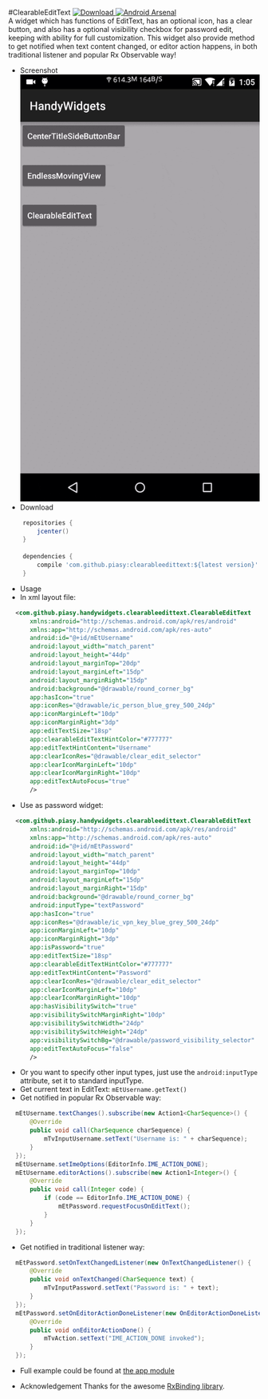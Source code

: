 #ClearableEditText
[ ![Download](https://api.bintray.com/packages/piasy/maven/HandyWidgets/images/download.svg) ](https://bintray.com/piasy/maven/HandyWidgets/_latestVersion) [![Android Arsenal](https://img.shields.io/badge/Android%20Arsenal-HandyWidgets-green.svg?style=flat)](https://android-arsenal.com/details/1/2455)  
A widget which has functions of EditText, has an optional icon, has a clear button, and also has a optional visibility checkbox for password edit, keeping with ability for full customization. This widget also provide method to get notified when text content changed, or editor action happens, in both traditional listener and popular Rx Observable way!

+  Screenshot  
![clearable_edit_text.gif](../art/clearable_edit_text.gif)
+  Download
```groovy
    repositories {
        jcenter()
    }

    dependencies {
        compile 'com.github.piasy:clearableedittext:${latest version}'
    }
```
+  Usage
  +  In xml layout file:
  ```xml
    <com.github.piasy.handywidgets.clearableedittext.ClearableEditText
        xmlns:android="http://schemas.android.com/apk/res/android"
        xmlns:app="http://schemas.android.com/apk/res-auto"
        android:id="@+id/mEtUsername"
        android:layout_width="match_parent"
        android:layout_height="44dp"
        android:layout_marginTop="20dp"
        android:layout_marginLeft="15dp"
        android:layout_marginRight="15dp"
        android:background="@drawable/round_corner_bg"
        app:hasIcon="true"
        app:iconRes="@drawable/ic_person_blue_grey_500_24dp"
        app:iconMarginLeft="10dp"
        app:iconMarginRight="3dp"
        app:editTextSize="18sp"
        app:clearableEditTextHintColor="#777777"
        app:editTextHintContent="Username"
        app:clearIconRes="@drawable/clear_edit_selector"
        app:clearIconMarginLeft="10dp"
        app:clearIconMarginRight="10dp"
        app:editTextAutoFocus="true"
        />
  ```
  +  Use as password widget:
  ```xml
    <com.github.piasy.handywidgets.clearableedittext.ClearableEditText
        xmlns:android="http://schemas.android.com/apk/res/android"
        xmlns:app="http://schemas.android.com/apk/res-auto"
        android:id="@+id/mEtPassword"
        android:layout_width="match_parent"
        android:layout_height="44dp"
        android:layout_marginTop="10dp"
        android:layout_marginLeft="15dp"
        android:layout_marginRight="15dp"
        android:background="@drawable/round_corner_bg"
        android:inputType="textPassword"
        app:hasIcon="true"
        app:iconRes="@drawable/ic_vpn_key_blue_grey_500_24dp"
        app:iconMarginLeft="10dp"
        app:iconMarginRight="3dp"
        app:isPassword="true"
        app:editTextSize="18sp"
        app:clearableEditTextHintColor="#777777"
        app:editTextHintContent="Password"
        app:clearIconRes="@drawable/clear_edit_selector"
        app:clearIconMarginLeft="10dp"
        app:clearIconMarginRight="10dp"
        app:hasVisibilitySwitch="true"
        app:visibilitySwitchMarginRight="10dp"
        app:visibilitySwitchWidth="24dp"
        app:visibilitySwitchHeight="24dp"
        app:visibilitySwitchBg="@drawable/password_visibility_selector"
        app:editTextAutoFocus="false"
        />
  ```
  +  Or you want to specify other input types, just use the `android:inputType` attribute, set it to standard inputType.
  +  Get current text in EditText: `mEtUsername.getText()`
  +  Get notified in popular Rx Observable way:
  ```java
    mEtUsername.textChanges().subscribe(new Action1<CharSequence>() {
        @Override
        public void call(CharSequence charSequence) {
            mTvInputUsername.setText("Username is: " + charSequence);
        }
    });
    mEtUsername.setImeOptions(EditorInfo.IME_ACTION_DONE);
    mEtUsername.editorActions().subscribe(new Action1<Integer>() {
        @Override
        public void call(Integer code) {
            if (code == EditorInfo.IME_ACTION_DONE) {
                mEtPassword.requestFocusOnEditText();
            }
        }
    });
  ```
  +  Get notified in traditional listener way:
  ```java
    mEtPassword.setOnTextChangedListener(new OnTextChangedListener() {
        @Override
        public void onTextChanged(CharSequence text) {
            mTvInputPassword.setText("Password is: " + text);
        }
    });
    mEtPassword.setOnEditorActionDoneListener(new OnEditorActionDoneListener() {
        @Override
        public void onEditorActionDone() {
            mTvAction.setText("IME_ACTION_DONE invoked");
        }
    });
  ```
  +  Full example could be found at [the app module](../app/)

+  Acknowledgement
Thanks for the awesome [RxBinding library](https://github.com/JakeWharton/RxBinding/).
